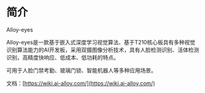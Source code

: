 # 简介

Alloy-eyes

Alloy-eyes是一款基于嵌入式深度学习视觉算法、基于T210核心板具有多种视觉识别算法能力的AI开发板，采用双摄图像分析技术，具有人脸检测识别、活体检测识别，高精度快响应、低成本、低功耗的特点。

可用于人脸门禁考勤、玻璃门锁、智能机器人等多种应用场景。

文档：[https://wiki.ai-alloy.com/](https://wiki.ai-alloy.com/)

